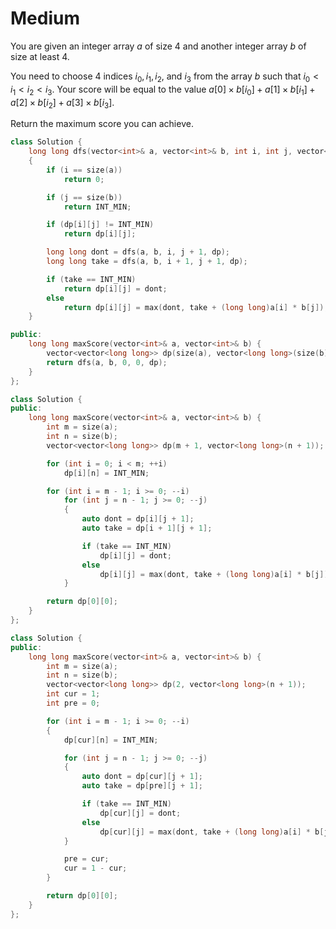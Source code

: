 # Medium

You are given an integer array $a$ of size $4$ and another integer array $b$ of size at least $4$.

You need to choose $4$ indices $i_0, i_1, i_2,$ and $i_3$ from the array $b$ such that $i_0 < i_1 < i_2 < i_3$. Your score will be equal to the value $a[0] \times b[i_0] + a[1] \times b[i_1] + a[2] \times b[i_2] + a[3] \times b[i_3]$.

Return the maximum score you can achieve.

```cpp
class Solution {
    long long dfs(vector<int>& a, vector<int>& b, int i, int j, vector<vector<long long>>& dp)
    {
        if (i == size(a))
            return 0;

        if (j == size(b))
            return INT_MIN;

        if (dp[i][j] != INT_MIN)
            return dp[i][j];

        long long dont = dfs(a, b, i, j + 1, dp);
        long long take = dfs(a, b, i + 1, j + 1, dp);

        if (take == INT_MIN)
            return dp[i][j] = dont;
        else
            return dp[i][j] = max(dont, take + (long long)a[i] * b[j]);
    }

public:
    long long maxScore(vector<int>& a, vector<int>& b) {
        vector<vector<long long>> dp(size(a), vector<long long>(size(b), INT_MIN));
        return dfs(a, b, 0, 0, dp);
    }
};
```

```cpp
class Solution {
public:
    long long maxScore(vector<int>& a, vector<int>& b) {
        int m = size(a);
        int n = size(b);
        vector<vector<long long>> dp(m + 1, vector<long long>(n + 1));

        for (int i = 0; i < m; ++i)
            dp[i][n] = INT_MIN;

        for (int i = m - 1; i >= 0; --i)
            for (int j = n - 1; j >= 0; --j)
            {
                auto dont = dp[i][j + 1];
                auto take = dp[i + 1][j + 1];

                if (take == INT_MIN)
                    dp[i][j] = dont;
                else
                    dp[i][j] = max(dont, take + (long long)a[i] * b[j]);
            }

        return dp[0][0];
    }
};
```

```cpp
class Solution {
public:
    long long maxScore(vector<int>& a, vector<int>& b) {
        int m = size(a);
        int n = size(b);
        vector<vector<long long>> dp(2, vector<long long>(n + 1));
        int cur = 1;
        int pre = 0;

        for (int i = m - 1; i >= 0; --i)
        {
            dp[cur][n] = INT_MIN;

            for (int j = n - 1; j >= 0; --j)
            {
                auto dont = dp[cur][j + 1];
                auto take = dp[pre][j + 1];

                if (take == INT_MIN)
                    dp[cur][j] = dont;
                else
                    dp[cur][j] = max(dont, take + (long long)a[i] * b[j]);
            }

            pre = cur;
            cur = 1 - cur;
        }

        return dp[0][0];
    }
};
```
